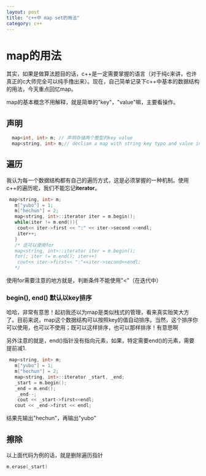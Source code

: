 ```yaml
---
layout: post 
title: "c++中 map set的用法"
category: c++
---
```

# map的用法
其实，如果是做算法题目的话，c++是一定需要掌握的语言（对于纯c来讲，也许真正的c大师完全可以纯手撸出来）。现在，自己简单记录下c++中基本的数据结构的用法，今天重点回忆map。

map的基本概念不用解释，就是简单的"key"，"value"嘛，主要看操作。

## 声明
```c
  map<int, int> m; // 声明存储两个整型的key value
  map<string, int> m;// decliam a map with string key typo and value int typo
```
## 遍历
我认为每一个数据结构都有自己的遍历方式，这是必须掌握的一种机制。使用c++的遍历呢，我们不能忘记**iterator**。
```c
 map<string, int> m;
   m["yubo"] = 1;
   m["hechun"] = 2;
   map<string, int>::iterator iter = m.begin();
   while(iter != m.end()){
    cout<< iter->first << ":" << iter->second <<endl;
    iter++;
   }
   /* 还可以使用for
   map<string, int>::iterator iter = m.begin();
   for(; iter != m.end(); iter++)
    cout<< iter->first<< ":"<<iter->second<<endl;
   */
```
使用for需要注意的地方就是，判断条件不能使用"<"（在迭代中）

### begin(), end() 默认以key排序
哈哈，非常有意思！起初我还以为map是类似栈式的管理，看来真实贻笑大方了。目前来说，map这个数据结构可以按照key的值自动排序。当然，这个排序你可以使用，也可以不使用；既可以这样排序，也可以那样排序！有意思啊

另外注意的就是，end()指针没有指向元素，如果，特定需要end()的元素，需要提前减1.
```c
 map<string, int> m;
   m["yubo"] = 1;
   m["hechun"] = 2;
   map<string, int>::iterator _start, _end;
   _start = m.begin();
   _end = m.end();
    _end--;
    cout << _start->first<<endl;
   cout << _end->first << endl;
```
结果先输出"hechun"，再输出"yubo"

## 擦除
以上面代码为例的话，就是删除遍历指针
```c
m.erase(_start)
```
